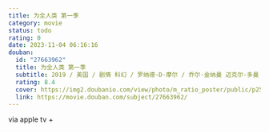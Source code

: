 ```yaml
---
title: 为全人类 第一季
category: movie
status: todo
rating: 0
date: 2023-11-04 06:16:16
douban:
  id: "27663962"
  title: 为全人类 第一季
  subtitle: 2019 / 美国 / 剧情 科幻 / 罗纳德·D·摩尔 / 乔尔·金纳曼 迈克尔·多曼
  rating: 8.4
  cover: https://img2.doubanio.com/view/photo/m_ratio_poster/public/p2574373441.jpg
  link: https://movie.douban.com/subject/27663962/
---
```


via apple tv +